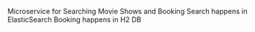 Microservice for Searching Movie Shows and Booking
Search happens in ElasticSearch
Booking happens in H2 DB

